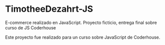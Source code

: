 # TimotheeDezahrt-JS
E-commerce realizado en JavaScript. Proyecto ficticio, entrega final sobre curso de JS Coderhouse


Este proyecto fue realizado para un curso sobre JavaScript de Coderhouse.
